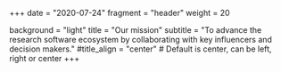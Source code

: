 +++
date = "2020-07-24"
fragment = "header"
weight = 20

background = "light"
title = "Our mission"
subtitle = "To advance the research software ecosystem by collaborating with key influencers and decision makers."
#title_align = "center" # Default is center, can be left, right or center
+++
